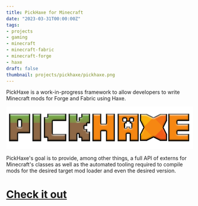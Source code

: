 ```yaml
---
title: PickHaxe for Minecraft
date: "2023-03-31T00:00:00Z"
tags:
- projects
- gaming
- minecraft
- minecraft-fabric
- minecraft-forge
- haxe
draft: false
thumbnail: projects/pickhaxe/pickhaxe.png
---
```


PickHaxe is a work-in-progress framework to allow developers to write Minecraft mods for Forge and Fabric using Haxe.

![PickHaxe Logo](pickhaxe.png)

PickHaxe's goal is to provide, among other things, a full API of externs for Minecraft's classes as well as the automated tooling required to compile mods for the desired target mod loader and even the desired version.

# [Check it out](https://github.com/EliteMasterEric/PickHaxe)
